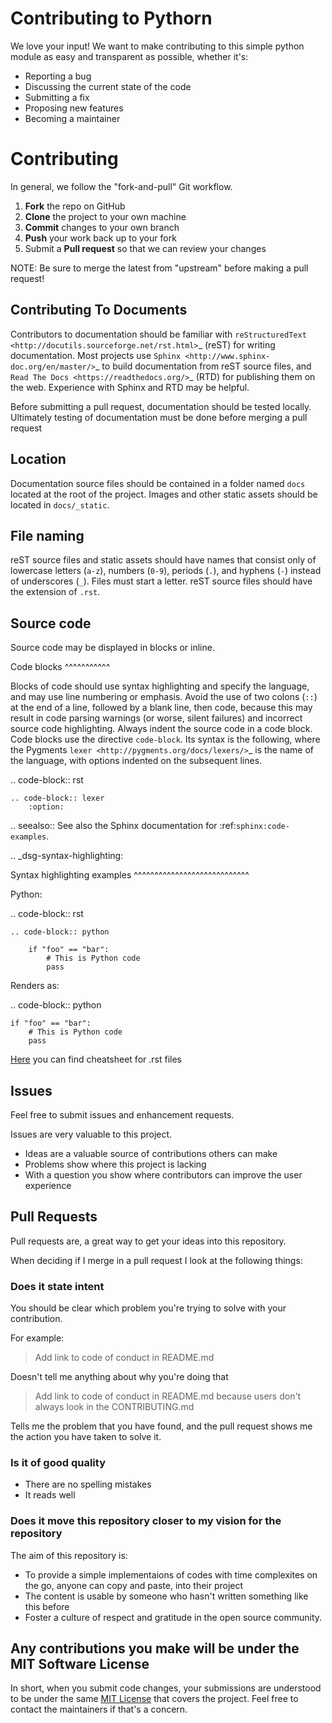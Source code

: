 # Contributing to Pythorn

We love your input! We want to make contributing to this simple python module as easy and transparent as possible, whether it's:

- Reporting a bug
- Discussing the current state of the code
- Submitting a fix
- Proposing new features
- Becoming a maintainer


# Contributing

 In general, we follow the "fork-and-pull" Git workflow.

 1. **Fork** the repo on GitHub
 2. **Clone** the project to your own machine
 3. **Commit** changes to your own branch
 4. **Push** your work back up to your fork
 5. Submit a **Pull request** so that we can review your changes

NOTE: Be sure to merge the latest from "upstream" before making a pull request!


## Contributing To Documents

Contributors to documentation should be familiar with `reStructuredText <http://docutils.sourceforge.net/rst.html>`_ (reST) for writing documentation.
Most projects use `Sphinx <http://www.sphinx-doc.org/en/master/>`_ to build documentation from reST source files, and `Read The Docs <https://readthedocs.org/>`_ (RTD) for publishing them on the web.
Experience with Sphinx and RTD may be helpful.


Before submitting a pull request, documentation should be tested locally. Ultimately testing of documentation must be done before merging a pull request

Location
--------

Documentation source files should be contained in a folder named ``docs`` located at the root of the project.
Images and other static assets should be located in ``docs/_static``.

File naming
-----------

reST source files and static assets should have names that consist only of lowercase letters (``a-z``), numbers (``0-9``), periods (``.``), and hyphens (``-``) instead of underscores (``_``).
Files must start a letter.
reST source files should have the extension of ``.rst``.


Source code
-----------

Source code may be displayed in blocks or inline.

Code blocks
^^^^^^^^^^^

Blocks of code should use syntax highlighting and specify the language, and may use line numbering or emphasis.
Avoid the use of two colons (``::``) at the end of a line, followed by a blank line, then code, because this may result in code parsing warnings (or worse, silent failures) and incorrect source code highlighting.
Always indent the source code in a code block.
Code blocks use the directive ``code-block``.
Its syntax is the following, where the Pygments `lexer <http://pygments.org/docs/lexers/>`_ is the name of the language, with options indented on the subsequent lines.

.. code-block:: rst

    .. code-block:: lexer
        :option:

.. seealso:: See also the Sphinx documentation for :ref:`sphinx:code-examples`.


.. _dsg-syntax-highlighting:

Syntax highlighting examples
^^^^^^^^^^^^^^^^^^^^^^^^^^^^

Python:

.. code-block:: rst

    .. code-block:: python

        if "foo" == "bar":
            # This is Python code
            pass

Renders as:

.. code-block:: python

    if "foo" == "bar":
        # This is Python code
        pass





[Here](https://gist.github.com/ionelmc/e876b73e2001acd2140f) you can find cheatsheet for .rst files


## Issues


Feel free to submit issues and enhancement requests.

Issues are very valuable to this project.

* Ideas are a valuable source of contributions others can make
* Problems show where this project is lacking
* With a question you show where contributors can improve the user experience

## Pull Requests

Pull requests are, a great way to get your ideas into this repository.

When deciding if I merge in a pull request I look at the following things:

### Does it state intent

You should be clear which problem you're trying to solve with your contribution.

For example:

> Add link to code of conduct in README.md

Doesn't tell me anything about why you're doing that

> Add link to code of conduct in README.md because users don't always look in the CONTRIBUTING.md

Tells me the problem that you have found, and the pull request shows me the action you have taken to solve it.

### Is it of good quality

* There are no spelling mistakes
* It reads well



### Does it move this repository closer to my vision for the repository

The aim of this repository is:

* To provide a simple implementaions of codes with time complexites on the go, anyone can copy and paste, into their project
* The content is usable by someone who hasn't written something like this before
* Foster a culture of respect and gratitude in the open source community.




## Any contributions you make will be under the MIT Software License
In short, when you submit code changes, your submissions are understood to be under the same [MIT License](http://choosealicense.com/licenses/mit/) that covers the project. Feel free to contact the maintainers if that's a concern.



